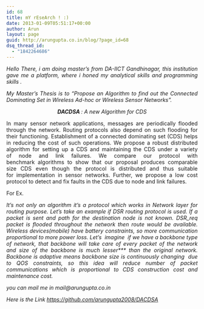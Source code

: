 ```yaml
---
id: 68
title: mY rEseArch ! :)
date: 2013-01-09T05:51:17+00:00
author: Arun
layout: page
guid: http://arungupta.co.in/blog/?page_id=68
dsq_thread_id:
  - "1842264686"
---
```

<p style="text-align: justify;">
  <em>Hello There, i am doing master&#8217;s from DA-IICT Gandhinagar, this institution gave me a platform, where i honed my analytical skills and programming skills .</em>
</p>

<p style="text-align: justify;">
  <em>My Master&#8217;s Thesis is to &#8220;Propose an Algorithm to find out the Connected Dominating Set in Wireless Ad-hoc or Wireless Sensor Networks&#8221;. </em>
</p>

<address style="text-align: center;">
  <strong>DACDSA </strong>: A new Algorithm for CDS
</address>

<p style="text-align: justify;">
  In many sensor network applications, messages are periodically flooded through the network. Routing protocols also depend on such flooding for their functioning. Establishment of a connected dominating set (CDS) helps in reducing the cost of such operations. We propose a robust distributed algorithm for setting up a CDS and maintaining the CDS under a variety of node and link failures. We compare our protocol with benchmark algorithms to show that our proposal produces comparable size CDS even though the protocol is distributed and thus suitable for implementation in sensor networks. Further, we propose a low cost protocol to detect and fix faults in the CDS due to node and link failures.
</p>

<p style="text-align: justify;">
  For Ex.
</p>

<p style="text-align: justify;">
  <em>It&#8217;s not only an algorithm it&#8217;s a protocol which works in Network layer for routing purpose. Let&#8217;s take an example if DSR routing protocol is used. If a packet is sent and path for the destination node is not known. <em>DSR_req packet is flooded throughout the network then route would be available. W</em>ireless devices(mobile) have battery constraints, so more communication proportional to more power loss. Let&#8217;s  imagine  if we have a backbone type of network, that backbone will take care of every packet of the network and size of the backbone is much lesser*** than the original network. Backbone is adaptive means backbone size is continuously changing  due to QOS constraints, so this idea will reduce number of packet communications which is proportional to CDS construction cost and maintenance cost.</em>
</p>

<p style="text-align: justify;">
  <em>you can mail me in mail@arungupta.co.in </em>
</p>

<address style="text-align: left;">
  Here is the Link <a title="Git Hub Link" href="https://github.com/arungupta2008/DACDSA" target="_blank">https://github.com/arungupta2008/DACDSA</a>
</address>